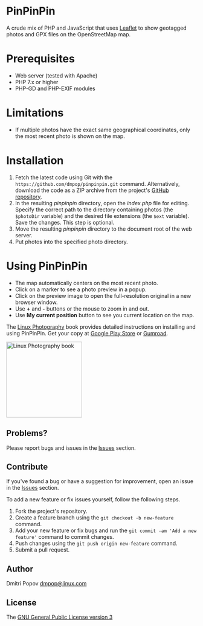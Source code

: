 # PinPinPin

A crude mix of PHP and JavaScript that uses [Leaflet](https://leafletjs.com) to show geotagged photos and GPX files on the OpenStreetMap map.

# Prerequisites

- Web server (tested with Apache)
- PHP 7.x or higher
- PHP-GD and PHP-EXIF modules

# Limitations

- If multiple photos have the exact same geographical coordinates, only the most recent photo is shown on the map.

# Installation

1. Fetch the latest code using Git with the `https://github.com/dmpop/pinpinpin.git` command. Alternatively, download the code as a ZIP archive from the project's [GitHub repository](https://github.com/dmpop/pinpinpin).
2. In the resulting _pinpinpin_ directory, open the _index.php_ file for editing. Specify the correct path to the directory containing photos (the `$photoDir` variable) and the desired file extensions (the `$ext` variable). Save the changes. This step is optional.
3. Move the resulting _pinpinpin_ directory to the document root of the web server.
4. Put photos into the specified photo directory.

# Using PinPinPin

- The map automatically centers on the most recent photo.
- Click on a marker to see a photo preview in a popup.
- Click on the preview image to open the full-resolution original in a new browser window.
- Use **+** and **-** buttons or the mouse to zoom in and out.
- Use **My current position** button to see you current location on the map.

The [Linux Photography](https://gumroad.com/l/linux-photography) book provides detailed instructions on installing and using PinPinPin. Get your copy at [Google Play Store](https://play.google.com/store/books/details/Dmitri_Popov_Linux_Photography?id=cO70CwAAQBAJ) or [Gumroad](https://gumroad.com/l/linux-photography).

<img src="https://tokyoma.de/bookcovers/linux-photography.jpg" title="Linux Photography book" width="200"/>

## Problems?

Please report bugs and issues in the [Issues](https://github.com/dmpop/pinpinpin/issues) section.

## Contribute

If you've found a bug or have a suggestion for improvement, open an issue in the [Issues](https://github.com/dmpop/pinpinpin/issues) section.

To add a new feature or fix issues yourself, follow the following steps.

1. Fork the project's repository.
2. Create a feature branch using the `git checkout -b new-feature` command.
3. Add your new feature or fix bugs and run the `git commit -am 'Add a new feature'` command to commit changes.
4. Push changes using the `git push origin new-feature` command.
5. Submit a pull request.

## Author

Dmitri Popov [dmpop@linux.com](mailto:dmpop@linux.com)

## License

The [GNU General Public License version 3](http://www.gnu.org/licenses/gpl-3.0.en.html)

